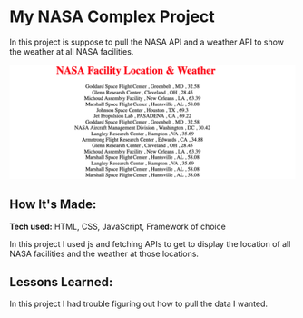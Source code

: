 # My NASA Complex Project

In this project is suppose to pull the NASA API and a weather API to show the weather at all NASA facilities.


![alt tag](nasa2.png)

## How It's Made:

**Tech used:** HTML, CSS, JavaScript, Framework of choice
 
 In this project I used js and fetching APIs to get to display the location of all NASA facilities and the weather at those locations.

## Lessons Learned:

In this project I had trouble figuring out how to pull the data I wanted.




